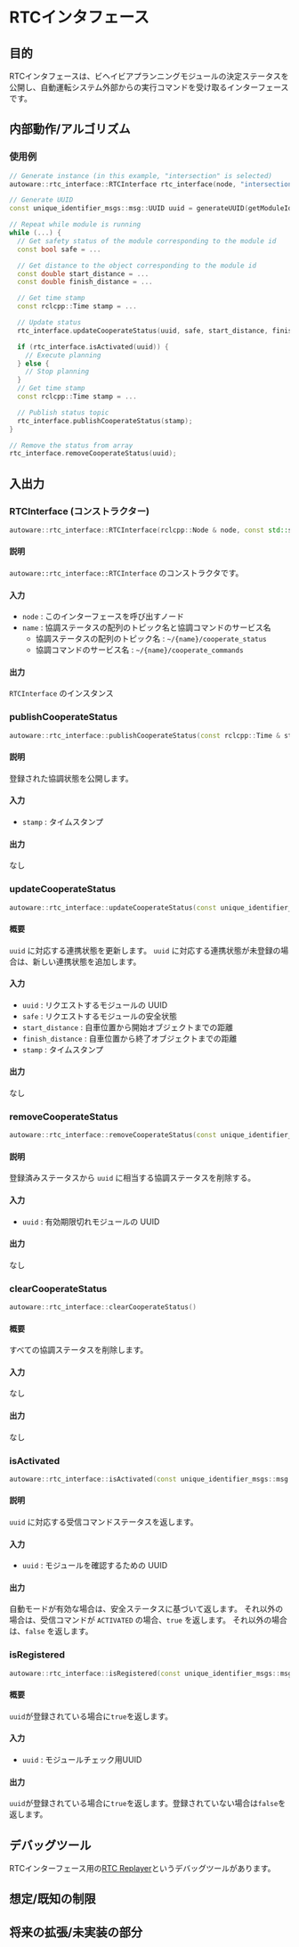 # RTCインタフェース

## 目的

RTCインタフェースは、ビヘイビアプランニングモジュールの決定ステータスを公開し、自動運転システム外部からの実行コマンドを受け取るインターフェースです。

## 内部動作/アルゴリズム

### 使用例


```c++
// Generate instance (in this example, "intersection" is selected)
autoware::rtc_interface::RTCInterface rtc_interface(node, "intersection");

// Generate UUID
const unique_identifier_msgs::msg::UUID uuid = generateUUID(getModuleId());

// Repeat while module is running
while (...) {
  // Get safety status of the module corresponding to the module id
  const bool safe = ...

  // Get distance to the object corresponding to the module id
  const double start_distance = ...
  const double finish_distance = ...

  // Get time stamp
  const rclcpp::Time stamp = ...

  // Update status
  rtc_interface.updateCooperateStatus(uuid, safe, start_distance, finish_distance, stamp);

  if (rtc_interface.isActivated(uuid)) {
    // Execute planning
  } else {
    // Stop planning
  }
  // Get time stamp
  const rclcpp::Time stamp = ...

  // Publish status topic
  rtc_interface.publishCooperateStatus(stamp);
}

// Remove the status from array
rtc_interface.removeCooperateStatus(uuid);
```

## 入出力

### RTCInterface (コンストラクター)


```c++
autoware::rtc_interface::RTCInterface(rclcpp::Node & node, const std::string & name);
```

#### 説明

`autoware::rtc_interface::RTCInterface` のコンストラクタです。

#### 入力

- `node` : このインターフェースを呼び出すノード
- `name` : 協調ステータスの配列のトピック名と協調コマンドのサービス名
  - 協調ステータスの配列のトピック名 : `~/{name}/cooperate_status`
  - 協調コマンドのサービス名 : `~/{name}/cooperate_commands`

#### 出力

`RTCInterface` のインスタンス

### publishCooperateStatus



```c++
autoware::rtc_interface::publishCooperateStatus(const rclcpp::Time & stamp)
```

#### 説明

登録された協調状態を公開します。

#### 入力

- `stamp` : タイムスタンプ

#### 出力

なし

### updateCooperateStatus


```c++
autoware::rtc_interface::updateCooperateStatus(const unique_identifier_msgs::msg::UUID & uuid, const bool safe, const double start_distance, const double finish_distance, const rclcpp::Time & stamp)
```

#### 概要

`uuid` に対応する連携状態を更新します。
`uuid` に対応する連携状態が未登録の場合は、新しい連携状態を追加します。

#### 入力

- `uuid` : リクエストするモジュールの UUID
- `safe` : リクエストするモジュールの安全状態
- `start_distance` : 自車位置から開始オブジェクトまでの距離
- `finish_distance` : 自車位置から終了オブジェクトまでの距離
- `stamp` : タイムスタンプ

#### 出力

なし

### removeCooperateStatus


```c++
autoware::rtc_interface::removeCooperateStatus(const unique_identifier_msgs::msg::UUID & uuid)
```

#### 説明

登録済みステータスから `uuid` に相当する協調ステータスを削除する。

#### 入力

- `uuid` : 有効期限切れモジュールの UUID

#### 出力

なし

### clearCooperateStatus


```c++
autoware::rtc_interface::clearCooperateStatus()
```

#### 概要

すべての協調ステータスを削除します。

#### 入力

なし

#### 出力

なし

### isActivated


```c++
autoware::rtc_interface::isActivated(const unique_identifier_msgs::msg::UUID & uuid)
```

#### 説明

`uuid` に対応する受信コマンドステータスを返します。

#### 入力

- `uuid` : モジュールを確認するための UUID

#### 出力

自動モードが有効な場合は、安全ステータスに基づいて返します。
それ以外の場合は、受信コマンドが `ACTIVATED` の場合、`true` を返します。
それ以外の場合は、`false` を返します。

### isRegistered


```c++
autoware::rtc_interface::isRegistered(const unique_identifier_msgs::msg::UUID & uuid)
```

#### 概要

`uuid`が登録されている場合に`true`を返します。

#### 入力

- `uuid` : モジュールチェック用UUID

#### 出力

`uuid`が登録されている場合に`true`を返します。登録されていない場合は`false`を返します。

## デバッグツール

RTCインターフェース用の[RTC Replayer](https://autowarefoundation.github.io/autoware_tools/main/planning/autoware_rtc_replayer/)というデバッグツールがあります。

## 想定/既知の制限

## 将来の拡張/未実装の部分

